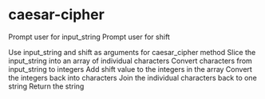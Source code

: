 # caesar-cipher

Prompt user for input_string
Prompt user for shift

Use input_string and shift as arguments for caesar_cipher method
  Slice the input_string into an array of individual characters
  Convert characters from input_string to integers
  Add shift value to the integers in the array
  Convert the integers back into characters
  Join the individual characters back to one string
  Return the string
  